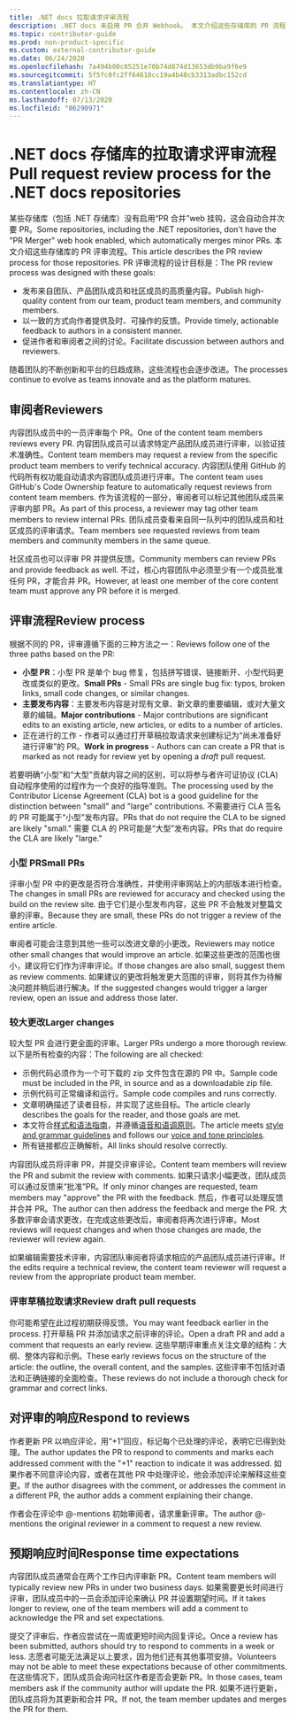 ```yaml
---
title: .NET docs 拉取请求评审流程
description: .NET docs 未启用 PR 合并 Webhook。 本文介绍这些存储库的 PR 流程
ms.topic: contributor-guide
ms.prod: non-product-specific
ms.custom: external-contributor-guide
ms.date: 06/24/2020
ms.openlocfilehash: 7a494b00c05251e70b74d874d13653db9ba9f6e9
ms.sourcegitcommit: 5f5fc0fc2ff64610cc19a4b40cb3313adbc152cd
ms.translationtype: HT
ms.contentlocale: zh-CN
ms.lasthandoff: 07/13/2020
ms.locfileid: "86290971"
---
```

# <a name="pull-request-review-process-for-the-net-docs-repositories"></a><span data-ttu-id="884c8-104">.NET docs 存储库的拉取请求评审流程</span><span class="sxs-lookup"><span data-stu-id="884c8-104">Pull request review process for the .NET docs repositories</span></span>

<span data-ttu-id="884c8-105">某些存储库（包括 .NET 存储库）没有启用“PR 合并”web 挂钩，这会自动合并次要 PR。</span><span class="sxs-lookup"><span data-stu-id="884c8-105">Some repositories, including the .NET repositories, don't have the "PR Merger" web hook enabled, which automatically merges minor PRs.</span></span> <span data-ttu-id="884c8-106">本文介绍这些存储库的 PR 评审流程。</span><span class="sxs-lookup"><span data-stu-id="884c8-106">This article describes the PR review process for those repositories.</span></span> <span data-ttu-id="884c8-107">PR 评审流程的设计目标是：</span><span class="sxs-lookup"><span data-stu-id="884c8-107">The PR review process was designed with these goals:</span></span>

- <span data-ttu-id="884c8-108">发布来自团队、产品团队成员和社区成员的高质量内容。</span><span class="sxs-lookup"><span data-stu-id="884c8-108">Publish high-quality content from our team, product team members, and community members.</span></span>
- <span data-ttu-id="884c8-109">以一致的方式向作者提供及时、可操作的反馈。</span><span class="sxs-lookup"><span data-stu-id="884c8-109">Provide timely, actionable feedback to authors in a consistent manner.</span></span>
- <span data-ttu-id="884c8-110">促进作者和审阅者之间的讨论。</span><span class="sxs-lookup"><span data-stu-id="884c8-110">Facilitate discussion between authors and reviewers.</span></span>

<span data-ttu-id="884c8-111">随着团队的不断创新和平台的日趋成熟，这些流程也会逐步改进。</span><span class="sxs-lookup"><span data-stu-id="884c8-111">The processes continue to evolve as teams innovate and as the platform matures.</span></span>

## <a name="reviewers"></a><span data-ttu-id="884c8-112">审阅者</span><span class="sxs-lookup"><span data-stu-id="884c8-112">Reviewers</span></span>

<span data-ttu-id="884c8-113">内容团队成员中的一员评审每个 PR。</span><span class="sxs-lookup"><span data-stu-id="884c8-113">One of the content team members reviews every PR.</span></span> <span data-ttu-id="884c8-114">内容团队成员可以请求特定产品团队成员进行评审，以验证技术准确性。</span><span class="sxs-lookup"><span data-stu-id="884c8-114">Content team members may request a review from the specific product team members to verify technical accuracy.</span></span> <span data-ttu-id="884c8-115">内容团队使用 GitHub 的代码所有权功能自动请求内容团队成员进行评审。</span><span class="sxs-lookup"><span data-stu-id="884c8-115">The content team uses GitHub's Code Ownership feature to automatically request reviews from content team members.</span></span> <span data-ttu-id="884c8-116">作为该流程的一部分，审阅者可以标记其他团队成员来评审内部 PR。</span><span class="sxs-lookup"><span data-stu-id="884c8-116">As part of this process, a reviewer may tag other team members to review internal PRs.</span></span> <span data-ttu-id="884c8-117">团队成员查看来自同一队列中的团队成员和社区成员的评审请求。</span><span class="sxs-lookup"><span data-stu-id="884c8-117">Team members see requested reviews from team members and community members in the same queue.</span></span>

<span data-ttu-id="884c8-118">社区成员也可以评审 PR 并提供反馈。</span><span class="sxs-lookup"><span data-stu-id="884c8-118">Community members can review PRs and provide feedback as well.</span></span> <span data-ttu-id="884c8-119">不过，核心内容团队中必须至少有一个成员批准任何 PR，才能合并 PR。</span><span class="sxs-lookup"><span data-stu-id="884c8-119">However, at least one member of the core content team must approve any PR before it is merged.</span></span>

## <a name="review-process"></a><span data-ttu-id="884c8-120">评审流程</span><span class="sxs-lookup"><span data-stu-id="884c8-120">Review process</span></span>

<span data-ttu-id="884c8-121">根据不同的 PR，评审遵循下面的三种方法之一：</span><span class="sxs-lookup"><span data-stu-id="884c8-121">Reviews follow one of the three paths based on the PR:</span></span>

- <span data-ttu-id="884c8-122">**小型 PR**：小型 PR 是单个 bug 修复，包括拼写错误、链接断开、小型代码更改或类似的更改。</span><span class="sxs-lookup"><span data-stu-id="884c8-122">**Small PRs** - Small PRs are single bug fix: typos, broken links, small code changes, or similar changes.</span></span>
- <span data-ttu-id="884c8-123">**主要发布内容**：主要发布内容是对现有文章、新文章的重要编辑，或对大量文章的编辑。</span><span class="sxs-lookup"><span data-stu-id="884c8-123">**Major contributions** - Major contributions are significant edits to an existing article, new articles, or edits to a number of articles.</span></span>
- <span data-ttu-id="884c8-124">正在进行的工作 - 作者可以通过打开草稿拉取请求来创建标记为“尚未准备好进行评审”的 PR。</span><span class="sxs-lookup"><span data-stu-id="884c8-124">**Work in progress** - Authors can can create a PR that is marked as not ready for review yet by opening a *draft* pull request.</span></span>

<span data-ttu-id="884c8-125">若要明确“小型”和“大型”贡献内容之间的区别，可以将参与者许可证协议 (CLA) 自动程序使用的过程作为一个良好的指导准则。</span><span class="sxs-lookup"><span data-stu-id="884c8-125">The processing used by the Contributor License Agreement (CLA) bot is a good guideline for the distinction between "small" and "large" contributions.</span></span> <span data-ttu-id="884c8-126">不需要进行 CLA 签名的 PR 可能属于“小型”发布内容。</span><span class="sxs-lookup"><span data-stu-id="884c8-126">PRs that do not require the CLA to be signed are likely "small."</span></span> <span data-ttu-id="884c8-127">需要 CLA 的 PR可能是“大型”发布内容。</span><span class="sxs-lookup"><span data-stu-id="884c8-127">PRs that do require the CLA are likely "large."</span></span>

### <a name="small-prs"></a><span data-ttu-id="884c8-128">小型 PR</span><span class="sxs-lookup"><span data-stu-id="884c8-128">Small PRs</span></span>

<span data-ttu-id="884c8-129">评审小型 PR 中的更改是否符合准确性，并使用评审网站上的内部版本进行检查。</span><span class="sxs-lookup"><span data-stu-id="884c8-129">The changes in small PRs are reviewed for accuracy and checked using the build on the review site.</span></span> <span data-ttu-id="884c8-130">由于它们是小型发布内容，这些 PR 不会触发对整篇文章的评审。</span><span class="sxs-lookup"><span data-stu-id="884c8-130">Because they are small, these PRs do not trigger a review of the entire article.</span></span> 

<span data-ttu-id="884c8-131">审阅者可能会注意到其他一些可以改进文章的小更改。</span><span class="sxs-lookup"><span data-stu-id="884c8-131">Reviewers may notice other small changes that would improve an article.</span></span> <span data-ttu-id="884c8-132">如果这些更改的范围也很小，建议将它们作为评审评论。</span><span class="sxs-lookup"><span data-stu-id="884c8-132">If those changes are also small, suggest them as review comments.</span></span> <span data-ttu-id="884c8-133">如果建议的更改将触发更大范围的评审，则将其作为待解决问题并稍后进行解决。</span><span class="sxs-lookup"><span data-stu-id="884c8-133">If the suggested changes would trigger a larger review, open an issue and address those later.</span></span> 

### <a name="larger-changes"></a><span data-ttu-id="884c8-134">较大更改</span><span class="sxs-lookup"><span data-stu-id="884c8-134">Larger changes</span></span>

<span data-ttu-id="884c8-135">较大型 PR 会进行更全面的评审。</span><span class="sxs-lookup"><span data-stu-id="884c8-135">Larger PRs undergo a more thorough review.</span></span> <span data-ttu-id="884c8-136">以下是所有检查的内容：</span><span class="sxs-lookup"><span data-stu-id="884c8-136">The following are all checked:</span></span>

- <span data-ttu-id="884c8-137">示例代码必须作为一个可下载的 zip 文件包含在源的 PR 中。</span><span class="sxs-lookup"><span data-stu-id="884c8-137">Sample code must be included in the PR, in source and as a downloadable zip file.</span></span>
- <span data-ttu-id="884c8-138">示例代码可正常编译和运行。</span><span class="sxs-lookup"><span data-stu-id="884c8-138">Sample code compiles and runs correctly.</span></span>
- <span data-ttu-id="884c8-139">文章明确描述了读者目标，并实现了这些目标。</span><span class="sxs-lookup"><span data-stu-id="884c8-139">The article clearly describes the goals for the reader, and those goals are met.</span></span>
- <span data-ttu-id="884c8-140">本文符合[样式和语法指南](dotnet-style-guide.md)，并遵循[语音和语调原则](dotnet-voice-tone.md)。</span><span class="sxs-lookup"><span data-stu-id="884c8-140">The article meets [style and grammar guidelines](dotnet-style-guide.md) and follows our [voice and tone principles](dotnet-voice-tone.md).</span></span>
- <span data-ttu-id="884c8-141">所有链接都应正确解析。</span><span class="sxs-lookup"><span data-stu-id="884c8-141">All links should resolve correctly.</span></span>

<span data-ttu-id="884c8-142">内容团队成员将评审 PR，并提交评审评论。</span><span class="sxs-lookup"><span data-stu-id="884c8-142">Content team members will review the PR and submit the review with comments.</span></span> <span data-ttu-id="884c8-143">如果只请求小幅更改，团队成员可以通过反馈来“批准”PR。</span><span class="sxs-lookup"><span data-stu-id="884c8-143">If only minor changes are requested, team members may "approve" the PR with the feedback.</span></span> <span data-ttu-id="884c8-144">然后，作者可以处理反馈并合并 PR。</span><span class="sxs-lookup"><span data-stu-id="884c8-144">The author can then address the feedback and merge the PR.</span></span> <span data-ttu-id="884c8-145">大多数评审会请求更改，在完成这些更改后，审阅者将再次进行评审。</span><span class="sxs-lookup"><span data-stu-id="884c8-145">Most reviews will request changes and when those changes are made, the reviewer will review again.</span></span>

<span data-ttu-id="884c8-146">如果编辑需要技术评审，内容团队审阅者将请求相应的产品团队成员进行评审。</span><span class="sxs-lookup"><span data-stu-id="884c8-146">If the edits require a technical review, the content team reviewer will request a review from the appropriate product team member.</span></span>

### <a name="review-draft-pull-requests"></a><span data-ttu-id="884c8-147">评审草稿拉取请求</span><span class="sxs-lookup"><span data-stu-id="884c8-147">Review draft pull requests</span></span>

<span data-ttu-id="884c8-148">你可能希望在此过程初期获得反馈。</span><span class="sxs-lookup"><span data-stu-id="884c8-148">You may want feedback earlier in the process.</span></span> <span data-ttu-id="884c8-149">打开草稿 PR 并添加请求之前评审的评论。</span><span class="sxs-lookup"><span data-stu-id="884c8-149">Open a draft PR and add a comment that requests an early review.</span></span> <span data-ttu-id="884c8-150">这些早期评审重点关注文章的结构：大纲、整体内容和示例。</span><span class="sxs-lookup"><span data-stu-id="884c8-150">These early reviews focus on the structure of the article: the outline, the overall content, and the samples.</span></span> <span data-ttu-id="884c8-151">这些评审不包括对语法和正确链接的全面检查。</span><span class="sxs-lookup"><span data-stu-id="884c8-151">These reviews do not include a thorough check for grammar and correct links.</span></span>

## <a name="respond-to-reviews"></a><span data-ttu-id="884c8-152">对评审的响应</span><span class="sxs-lookup"><span data-stu-id="884c8-152">Respond to reviews</span></span>

<span data-ttu-id="884c8-153">作者更新 PR 以响应评论，用“+1”回应，标记每个已处理的评论，表明它已得到处理。</span><span class="sxs-lookup"><span data-stu-id="884c8-153">The author updates the PR to respond to comments and marks each addressed comment with the "+1" reaction to indicate it was addressed.</span></span> <span data-ttu-id="884c8-154">如果作者不同意评论内容，或者在其他 PR 中处理评论，他会添加评论来解释这些变更。</span><span class="sxs-lookup"><span data-stu-id="884c8-154">If the author disagrees with the comment, or addresses the comment in a different PR, the author adds a comment explaining their change.</span></span>

<span data-ttu-id="884c8-155">作者会在评论中 @-mentions 初始审阅者，请求重新评审。</span><span class="sxs-lookup"><span data-stu-id="884c8-155">The author @-mentions the original reviewer in a comment to request a new review.</span></span> 

## <a name="response-time-expectations"></a><span data-ttu-id="884c8-156">预期响应时间</span><span class="sxs-lookup"><span data-stu-id="884c8-156">Response time expectations</span></span>

<span data-ttu-id="884c8-157">内容团队成员通常会在两个工作日内评审新 PR。</span><span class="sxs-lookup"><span data-stu-id="884c8-157">Content team members will typically review new PRs in under two business days.</span></span> <span data-ttu-id="884c8-158">如果需要更长时间进行评审，团队成员中的一员会添加评论来确认 PR 并设置期望时间。</span><span class="sxs-lookup"><span data-stu-id="884c8-158">If it takes longer to review, one of the team members will add a comment to acknowledge the PR and set expectations.</span></span>

<span data-ttu-id="884c8-159">提交了评审后，作者应尝试在一周或更短时间内回复评论。</span><span class="sxs-lookup"><span data-stu-id="884c8-159">Once a review has been submitted, authors should try to respond to comments in a week or less.</span></span> <span data-ttu-id="884c8-160">志愿者可能无法满足以上要求，因为他们还有其他事项安排。</span><span class="sxs-lookup"><span data-stu-id="884c8-160">Volunteers may not be able to meet these expectations because of other commitments.</span></span> <span data-ttu-id="884c8-161">在这些情况下，团队成员会询问社区作者是否会更新 PR。</span><span class="sxs-lookup"><span data-stu-id="884c8-161">In those cases, team members ask if the community author will update the PR.</span></span> <span data-ttu-id="884c8-162">如果不进行更新，团队成员将为其更新和合并 PR。</span><span class="sxs-lookup"><span data-stu-id="884c8-162">If not, the team member updates and merges the PR for them.</span></span>
